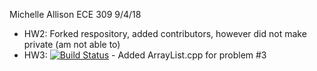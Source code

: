 Michelle Allison
ECE 309
9/4/18
* HW2: Forked respository, added contributors, however did not make private (am not able to)
* HW3: [![Build Status](https://travis-ci.com/mallisonNCSU/ece309-fall18-malliso.svg?token=Sk3sy9yHatoUW3epYZzC&branch=master)](https://travis-ci.com/mallisonNCSU/ece309-fall18-malliso) - Added ArrayList.cpp for problem #3
